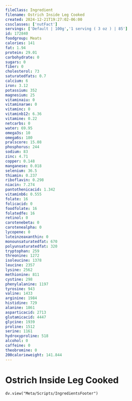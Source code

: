```yaml
---
fileClass: Ingredient
filename: Ostrich Inside Leg Cooked
created: 2024-12-21T19:27:02-06:00
cssclasses: ['nutFact']
servings: ['Default | 100g','1 serving ( 3 oz ) | 85']
id: 172840
foodgroup: Meats
calories: 141
fat: 1.94
protein: 29.01
carbohydrate: 0
sugars: 0
fiber: 0
cholesterol: 73
saturatedfats: 0.7
calcium: 6
iron: 3.12
potassium: 352
magnesium: 25
vitaminaiu: 0
vitaminarae: 0
vitaminc: 0
vitaminb12: 6.36
vitamine: 0.22
netcarbs: 0
water: 69.95
omega3s: 10
omega6s: 180
pralscore: 15.08
phosphorus: 244
sodium: 83
zinc: 4.71
copper: 0.148
manganese: 0.018
selenium: 36.5
thiamin: 0.237
riboflavin: 0.298
niacin: 7.274
pantothenicacid: 1.342
vitaminb6: 0.555
folate: 16
folicacid: 0
foodfolate: 16
folatedfe: 16
retinol: 0
carotenebeta: 0
carotenealpha: 0
lycopene: 0
luteinzeaxanthin: 0
monounsaturatedfat: 670
polyunsaturatedfat: 320
tryptophan: 259
threonine: 1272
isoleucine: 1378
leucine: 2357
lysine: 2562
methionine: 811
cystine: 298
phenylalanine: 1197
tyrosine: 943
valine: 1433
arginine: 1984
histidine: 729
alanine: 1861
asparticacid: 2713
glutamicacid: 4447
glycine: 1939
proline: 1512
serine: 1161
hydroxyproline: 518
alcohol: 0
caffeine: 0
theobromine: 0
200calorieweight: 141.844
---
```


# Ostrich Inside Leg Cooked

```dataviewjs
dv.view("Meta/Scripts/IngredientsFooter")
```